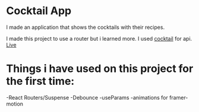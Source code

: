 # Cocktail App
I made an application that shows the cocktails with their recipes.


I made this project to use a router but i learned more.
I used <a href="www.thecocktaildb.com">cocktail</a> for api.
<a href="https://cocktail-roan.vercel.app">Live </a>


# Things i have used on this project for the first time:
 
 -React Routers/Suspense
 -Debounce
 -useParams
 -animations for framer-motion
 
